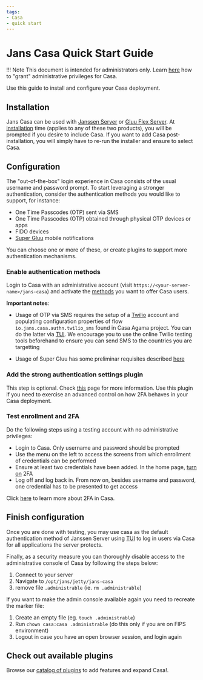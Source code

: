 ```yaml
---
tags:
- Casa
- quick start
---
```


# Jans Casa Quick Start Guide

!!! Note
    This document is intended for administrators only. Learn [here](../index.md#user-roles) how to "grant" administrative privileges for Casa.

Use this guide to install and configure your Casa deployment.

## Installation

Jans Casa can be used with [Janssen Server](https://jans.io) or [Gluu Flex Server](https://gluu.org). At [installation](https://docs.jans.io/head/admin/install/) time (applies to any of these two products), you will be prompted if you desire to include Casa. If you want to add Casa post-installation, you will simply have to re-run the installer and ensure to select Casa.

## Configuration

The "out-of-the-box" login experience in Casa consists of the usual username and password prompt. To start leveraging a stronger authentication, consider the authentication methods you would like to support, for instance:

- One Time Passcodes (OTP) sent via SMS
- One Time Passcodes (OTP) obtained through physical OTP devices or apps  
- FIDO devices
- [Super Gluu](https://docs.gluu.org/head/supergluu/) mobile notifications

You can choose one or more of these, or create plugins to support more authentication mechanisms.

### Enable authentication methods

Login to Casa with an administrative account (visit `https://<your-server-name>/jans-casa`) and activate the [methods](./admin-console.md#authentication-methods) you want to offer Casa users.

**Important notes**:

- Usage of OTP via SMS requires the setup of a [Twilio](https://twilio.com) account and populating configuration properties of 
flow `io.jans.casa.authn.twilio_sms` found in Casa Agama project. You can do the latter via [TUI](../../admin/config-guide/auth-server-config/agama-project-configuration/#agama-project-configuration-screen). We encourage you to use the online Twilio testing tools beforehand to ensure you can send SMS to the countries you are targetting

- Usage of Super Gluu has some preliminar requisites described [here](https://docs.gluu.org/head/supergluu/admin-guide/)

### Add the strong authentication settings plugin

This step is optional. Check [this](../plugins/2fa-settings.md) page for more information. Use this plugin if you need to exercise an advanced control on how 2FA behaves in your Casa deployment.
 
### Test enrollment and 2FA

Do the following steps using a testing account with no administrative privileges:

- Login to Casa. Only username and password should be prompted
- Use the menu on the left to access the screens from which enrollment of credentials can be performed
- Ensure at least two credentials have been added. In the home page, [turn on](../user-guide.md#turn-2fa-onoff) 2FA 
- Log off and log back in. From now on, besides username and password, one credential has to be presented to get access

Click [here](./2fa-basics.md) to learn more about 2FA in Casa.

## Finish configuration

Once you are done with testing, you may use casa as the default authentication method of 
Janssen Server using [TUI](../../admin/config-guide/config-tools/jans-tui/README.md) 
 to log in users via Casa for all applications the server protects.
 
Finally, as a security measure you can thoroughly disable access to the administrative console of Casa by following the steps below:

1. Connect to your server
1. Navigate to `/opt/jans/jetty/jans-casa`
1. remove file `.administrable` (ie. `rm .administrable`)

If you want to make the admin console available again you need to recreate the marker file:

1. Create an empty file (eg. `touch .administrable`)
1. Run `chown casa:casa .administrable` (do this only if you are on FIPS environment)
1. Logout in case you have an open browser session, and login again

## Check out available plugins

Browse our [catalog of plugins](../index.md#existing-plugins) to add features and expand Casa!.
